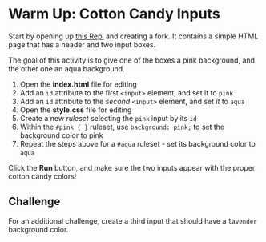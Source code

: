 # Warm Up: Cotton Candy Inputs
Start by opening up [this Repl](https://replit.com/@HylandOutreach/CssRefresher) and creating a fork. It contains a simple HTML page that has a header and two input boxes.

The goal of this activity is to give one of the boxes a pink background, and the other one an aqua background.

1. Open the **index.html** file for editing
1. Add an `id` attribute to the first `<input>` element, and set it to `pink`
1. Add an `id` attribute to the _second_ `<input>` element, and set _it_ to `aqua`
1. Open the **style.css** file for editing
1. Create a new _ruleset_ selecting the `pink` input by its `id`
1. Within the `#pink { }` ruleset, use `background: pink;` to set the background color to pink
1. Repeat the steps above for a `#aqua` ruleset - set its background color to `aqua`

Click the **Run** button, and make sure the two inputs appear with the proper cotton candy colors!

## Challenge
For an additional challenge, create a third input that should have a `lavender` background color.
